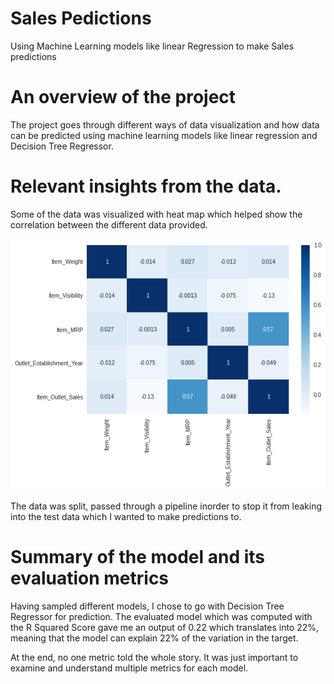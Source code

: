 # Sales Pedictions

Using Machine Learning models like linear Regression to make Sales predictions

# An overview of the project
The project goes through different ways of data visualization and how data can be predicted using machine learning models like linear regression and Decision Tree Regressor. 

# Relevant insights from the data.
Some of the data was visualized with heat map which helped show the correlation between the different data provided. 

![alt text](Unknown-4.png)

The data was split, passed through a pipeline inorder to stop it from leaking into the test data which I wanted to make predictions to. 

# Summary of the model and its evaluation metrics

Having sampled different models, I chose to go with Decision Tree Regressor for prediction. The evaluated model which was computed with the R Squared Score gave me an output of 0.22 which translates into 22%, meaning that the model can explain 22% of the variation in the target.

At the end, no one metric told the whole story. It was just important to examine and understand multiple metrics for each model.
